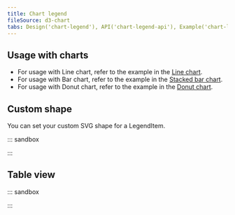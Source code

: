 ```yaml
---
title: Chart legend
fileSource: d3-chart
tabs: Design('chart-legend'), API('chart-legend-api'), Example('chart-legend-code'), Changelog('d3-chart-changelog')
---
```


## Usage with charts

- For usage with Line chart, refer to the example in the [Line chart](/data-display/line-chart/line-chart-d3-code#legend).
- For usage with Bar chart, refer to the example in the [Stacked bar chart](/data-display/stacked-bar-chart/stacked-bar-chart-d3-code#legend).
- For usage with Donut chart, refer to the example in the [Donut chart](/data-display/donut-chart/donut-chart-d3-code#legend).

## Custom shape

You can set your custom SVG shape for a LegendItem.

::: sandbox

<script lang="tsx">
  export Demo from 'stories/components/d3-chart/docs/examples/chart-legend/custom-shape-as-legenditem.tsx';
</script>

:::

## Table view

::: sandbox

<script lang="tsx">
  export Demo from 'stories/components/d3-chart/docs/examples/chart-legend/table-view.tsx';
</script>

:::
